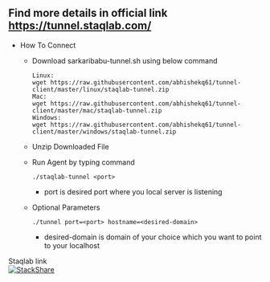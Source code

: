 ## Find more details in official link https://tunnel.staqlab.com/

-  How To Connect
   - Download sarkaribabu-tunnel.sh using below command<br>
      ```
     Linux:
     wget https://raw.githubusercontent.com/abhishekq61/tunnel-client/master/linux/staqlab-tunnel.zip
     Mac:
     wget https://raw.githubusercontent.com/abhishekq61/tunnel-client/master/mac/staqlab-tunnel.zip
     Windows:
     wget https://raw.githubusercontent.com/abhishekq61/tunnel-client/master/windows/staqlab-tunnel.zip
     ```
   - Unzip Downloaded File<br>
 
    - Run Agent by typing command<br>
      ```    
      ./staqlab-tunnel <port>
       ```
         - port is desired port where you local server is listening
     - Optional Parameters
       <br>
         ```
       ./tunnel port=<port> hostname=<desired-domain>
       ```
         - desired-domain is domain of your choice which you want to point to your localhost
         
         
Staqlab link         
[![StackShare](http://img.shields.io/badge/tech-stack-0690fa.svg?style=flat)](https://stackshare.io/staqlab-tunnel/staqlab-tunnel)
         
    